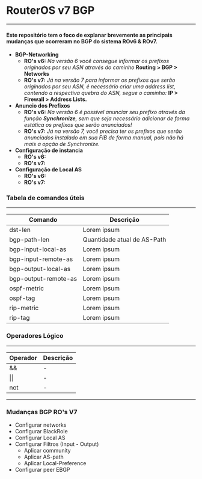 # RouterOS v7 BGP
______________
#### Este repositório tem o foco de explanar brevemente as principais mudanças que ocorreram no BGP do sistema ROv6 & ROv7.

- __BGP-Networking__
  - __RO's v6:__ _Na versão 6 você consegue informar os prefixos originados por seu ASN através do caminho_ __Routing > BGP > Networks__
  - __RO's v7:__ _Já na versão 7 para informar os prefixos que serão originados por seu ASN, é necessário criar uma address list, contendo a respectiva quebra do ASN, segue o caminho:_ __IP > Firewall > Address Lists.__
- __Anuncio dos Prefixos__
  - __RO's v6:__ _Na versão 6 é possível anunciar seu prefixo através da função **Synchronize**, sem que seja necessário adicionar de forma estática os prefixos que serão anunciados!_
  - __RO's v7:__ _Já na versão 7, você precisa ter os prefixos que serão anunciados instalado em sua FIB de forma manual, pois não há mais a opção de Synchronize._
- __Configuração de instancia__
  - __RO's v6:__
  - __RO's v7:__
- __Configuração de Local AS__
  - __RO's v6:__
  - __RO's v7:__




### Tabela de comandos úteis
______________
| Comando | Descrição |
| - | - |
| dst-len | Lorem ipsum |
| bgp-path-len | Quantidade atual de AS-Path |
| bgp-input-local-as |	Lorem ipsum |
| bgp-input-remote-as	| Lorem ipsum |
| bgp-output-local-as | Lorem ipsum |
| bgp-output-remote-as	| Lorem ipsum |
| ospf-metric	| Lorem ipsum|
| ospf-tag	| Lorem ipsum |
| rip-metric	| Lorem ipsum |
| rip-tag	| Lorem ipsum |

### Operadores Lógico
__________
| Operador | Descrição |
| - | - |
| && | - |
| \|\| | - |
| not | - |



______________

### Mudanças BGP RO's V7

- Configurar networks
- Configurar BlackRole
- Configurar Local AS
- Configurar Filtros (Input - Output)
  - Aplicar community
  - Aplicar AS-path
  - Aplicar Local-Preference
- Configurar peer EBGP  
